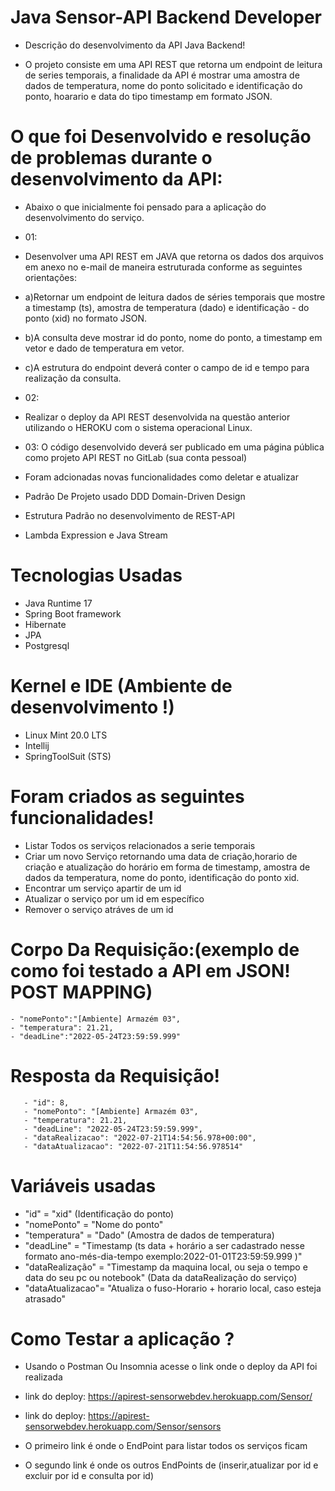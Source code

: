 # Java Sensor-API Backend Developer

- Descrição do desenvolvimento da API Java Backend!

 - O projeto consiste em uma API REST que retorna um endpoint de leitura de series temporais, a finalidade
da API é mostrar uma amostra de dados de temperatura, nome do ponto solicitado e identificação do ponto, hoarario e data do tipo timestamp em formato JSON.

# O que foi Desenvolvido e resolução de problemas durante o desenvolvimento da API:
- Abaixo o que inicialmente foi pensado para a aplicação do  desenvolvimento do serviço.

- 01:
- Desenvolver uma API REST em JAVA que retorna os dados dos arquivos em anexo no e-mail de maneira estruturada conforme as seguintes  orientações:
- a)Retornar um endpoint de leitura dados de séries temporais que mostre a timestamp (ts), amostra de temperatura (dado) e identificação - do ponto (xid) no formato JSON. 
- b)A consulta deve mostrar id do ponto,  nome do ponto, a timestamp em vetor e dado de temperatura em vetor.
- c)A estrutura do endpoint deverá conter o campo de id e tempo para realização da consulta.

- 02:
- Realizar o deploy da API REST desenvolvida na questão anterior utilizando o HEROKU com o sistema operacional Linux.

- 03:
O código desenvolvido deverá ser publicado em uma página pública como projeto API REST no  GitLab (sua conta pessoal)

- Foram adcionadas novas funcionalidades como deletar e atualizar
- Padrão De Projeto usado DDD Domain-Driven Design
- Estrutura Padrão no desenvolvimento de REST-API
- Lambda Expression e Java Stream 

# Tecnologias Usadas
- Java Runtime 17 
- Spring Boot framework
- Hibernate
- JPA
- Postgresql
# Kernel e IDE (Ambiente de desenvolvimento !)
- Linux Mint 20.0 LTS
- Intellij
- SpringToolSuit (STS)

# Foram criados as seguintes funcionalidades!

- Listar Todos os serviços relacionados a serie temporais
- Criar um novo Serviço retornando uma data de criação,horario de criação e atualização do horário em forma de timestamp, amostra de dados da temperatura, nome do ponto, identificação do ponto xid.
- Encontrar um serviço apartir de um id
- Atualizar o serviço por um id em específico
- Remover o serviço atráves de um id 

# Corpo Da Requisição:(exemplo de como foi testado a API em JSON! POST MAPPING)
    
    - "nomePonto":"[Ambiente] Armazém 03",
    - "temperatura": 21.21,
    - "deadLine":"2022-05-24T23:59:59.999"  
       
# Resposta da Requisição!

       - "id": 8,
       - "nomePonto": "[Ambiente] Armazém 03",
       - "temperatura": 21.21,
       - "deadLine": "2022-05-24T23:59:59.999",
       - "dataRealizacao": "2022-07-21T14:54:56.978+00:00",
       - "dataAtualizacao": "2022-07-21T11:54:56.978514"


# Variáveis usadas
- "id" = "xid" (Identificação do ponto)
- "nomePonto" = "Nome do ponto"
- "temperatura" = "Dado" (Amostra de dados de temperatura)
- "deadLine" = "Timestamp (ts data + horário a ser cadastrado nesse formato ano-més-dia-tempo exemplo:2022-01-01T23:59:59.999 )"
- "dataRealização" = "Timestamp da maquina local, ou seja o tempo e data do seu pc ou notebook" (Data da dataRealização do serviço)
- "dataAtualizacao"= "Atualiza o fuso-Horario + horario local, caso esteja atrasado"

# Como Testar a aplicação ?

- Usando o Postman Ou Insomnia acesse o link onde o deploy da API foi realizada
- link do deploy: https://apirest-sensorwebdev.herokuapp.com/Sensor/
- link do deploy: https://apirest-sensorwebdev.herokuapp.com/Sensor/sensors

- O primeiro link é onde o EndPoint para listar todos os serviços ficam
- O segundo link é onde os outros EndPoints de (inserir,atualizar por id e excluir por id e consulta por id) 











